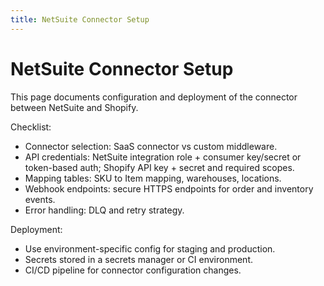 ```yaml
---
title: NetSuite Connector Setup
---
```


# NetSuite Connector Setup

This page documents configuration and deployment of the connector between NetSuite and Shopify.

Checklist:

- Connector selection: SaaS connector vs custom middleware.
- API credentials: NetSuite integration role + consumer key/secret or token-based auth; Shopify API key + secret and required scopes.
- Mapping tables: SKU to Item mapping, warehouses, locations.
- Webhook endpoints: secure HTTPS endpoints for order and inventory events.
- Error handling: DLQ and retry strategy.

Deployment:

- Use environment-specific config for staging and production.
- Secrets stored in a secrets manager or CI environment.
- CI/CD pipeline for connector configuration changes.

